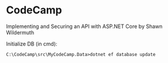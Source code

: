# CodeCamp
Implementing and Securing an API with ASP.NET Core by Shawn Wildermuth

Initialize DB (in cmd):

`C:\CodeCamp\src\MyCodeCamp.Data>dotnet ef database update`
